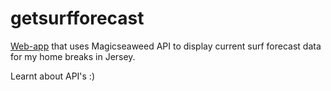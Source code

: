 # getsurfforecast
[Web-app](https://rowlandwilliams.github.io/getsurfforecast/) that uses Magicseaweed API to display current surf forecast data for my home breaks in Jersey.

Learnt about API's :)

 
